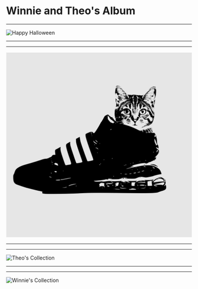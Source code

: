 # Winnie and Theo's Album

<hr>

![Happy Halloween ](https://github.com/vasquezme/winnie-hotel-theo-resto/blob/main/images/happy-halloween-2024.svg)

<hr>
<hr>

![Theo's Shoe](https://github.com/vasquezme/winnie-hotel-theo-resto/blob/main/images/theo-shoe.svg)

<hr>
<hr>

![Theo's Collection](https://github.com/vasquezme/winnie-hotel-theo-resto/blob/main/images/theo-collection.svg)

<hr>
<hr>

![Winnie's Collection](https://github.com/vasquezme/winnie-hotel-theo-resto/blob/main/images/winnie-collection.svg)




